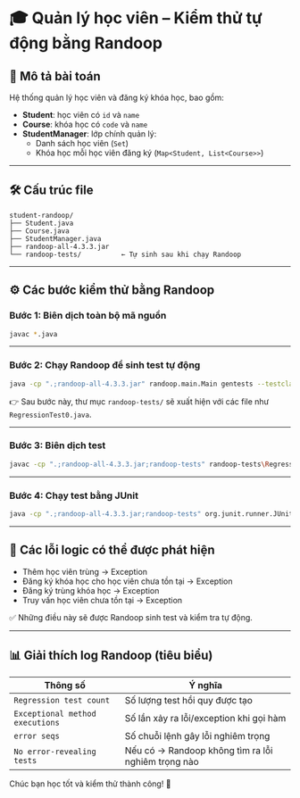 
# 🎓 Quản lý học viên – Kiểm thử tự động bằng Randoop

## 📌 Mô tả bài toán

Hệ thống quản lý học viên và đăng ký khóa học, bao gồm:

- **Student**: học viên có `id` và `name`
- **Course**: khóa học có `code` và `name`
- **StudentManager**: lớp chính quản lý:
  - Danh sách học viên (`Set`)
  - Khóa học mỗi học viên đăng ký (`Map<Student, List<Course>>`)

---

## 🛠 Cấu trúc file

```
student-randoop/
├── Student.java
├── Course.java
├── StudentManager.java
├── randoop-all-4.3.3.jar
└── randoop-tests/          ← Tự sinh sau khi chạy Randoop
```

---

## ⚙️ Các bước kiểm thử bằng Randoop

### Bước 1: Biên dịch toàn bộ mã nguồn

```bash
javac *.java
```

---

### Bước 2: Chạy Randoop để sinh test tự động

```bash
java -cp ".;randoop-all-4.3.3.jar" randoop.main.Main gentests --testclass=StudentManager --time-limit=15 --junit-output-dir=randoop-tests
```

👉 Sau bước này, thư mục `randoop-tests/` sẽ xuất hiện với các file như `RegressionTest0.java`.

---

### Bước 3: Biên dịch test

```bash
javac -cp ".;randoop-all-4.3.3.jar;randoop-tests" randoop-tests\RegressionTest0.java
```

---

### Bước 4: Chạy test bằng JUnit

```bash
java -cp ".;randoop-all-4.3.3.jar;randoop-tests" org.junit.runner.JUnitCore RegressionTest0
```

---

## 🐞 Các lỗi logic có thể được phát hiện

- Thêm học viên trùng → Exception
- Đăng ký khóa học cho học viên chưa tồn tại → Exception
- Đăng ký trùng khóa học → Exception
- Truy vấn học viên chưa tồn tại → Exception

✅ Những điều này sẽ được Randoop sinh test và kiểm tra tự động.

---

## 📊 Giải thích log Randoop (tiêu biểu)

| Thông số                         | Ý nghĩa                                                                 |
|----------------------------------|-------------------------------------------------------------------------|
| `Regression test count`          | Số lượng test hồi quy được tạo                                         |
| `Exceptional method executions`  | Số lần xảy ra lỗi/exception khi gọi hàm                               |
| `error seqs`                     | Số chuỗi lệnh gây lỗi nghiêm trọng                                     |
| `No error-revealing tests`       | Nếu có → Randoop không tìm ra lỗi nghiêm trọng nào                     |


Chúc bạn học tốt và kiểm thử thành công! 🚀
